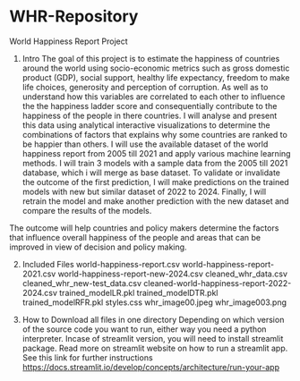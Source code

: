 # WHR-Repository
World Happiness Report Project

1. Intro
The goal of this project is to estimate the happiness of countries around the world using socio-economic metrics such as gross domestic product (GDP), social support, healthy life expectancy, freedom to make life choices, generosity and perception of corruption. As well as to understand how this variables are correlated to each other to influence the the happiness ladder score and consequentially contribute to the happiness of the people in there countries.
I will analyse and present this data using analytical interactive visualizations to determine the combinations of factors that explains why some countries are ranked to be happier than others. I will use the available dataset of the world happiness report from 2005 till 2021 and apply various machine learning methods. I will train 3 models with a sample data from the 2005 till 2021 database, which i will merge as base dataset. To validate or invalidate the outcome of the first prediction, I will make predictions on the trained models with new but similar dataset of 2022 to 2024. Finally, I will retrain the model and make another prediction with the new dataset and compare the results of the models.

The outcome will help countries and policy makers determine the factors that influence overall happiness of the people and areas that can be improved in view of decision and policy making.

2. Included Files
world-happiness-report.csv
world-happiness-report-2021.csv
world-happiness-report-new-2024.csv
cleaned_whr_data.csv
cleaned_whr_new-test_data.csv
cleaned-world-happiness-report-2022-2024.csv
trained_modelLR.pkl
trained_modelDTR.pkl
trained_modelRFR.pkl
styles.css
whr_image00.jpeg
whr_image003.png

3. How to
Download all files in one directory
Depending on which version of the source code you want to run, either way you need a python interpreter. Incase of streamlit version, you will need to install streamlit package. Read more on streamlit website on how to run a streamlit app. See this link for further instructions https://docs.streamlit.io/develop/concepts/architecture/run-your-app
